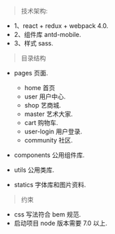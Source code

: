 
> 技术架构:
 * 1、react + redux + webpack 4.0. 
 * 2、组件库 antd-mobile.
 * 3、样式 sass.

> 目录结构

* pages  页面.
  * home 首页
  * user 用户中心.
  * shop 艺商城.
  * master 艺术大家.
  * cart 购物车.
  * user-login 用户登录.
  * community 社区.
  
* components   公用组件库.

* utils  公用类库.

* statics  字体库和图片资料.

> 约束
* css 写法符合 bem 规范.
* 启动项目 node 版本需要 7.0 以上.
